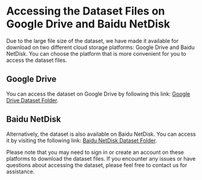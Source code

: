 # Accessing the Dataset Files on Google Drive and Baidu NetDisk

Due to the large file size of the dataset, we have made it available for download on two different cloud storage platforms: Google Drive and Baidu NetDisk. You can choose the platform that is more convenient for you to access the dataset files.

## Google Drive

You can access the dataset on Google Drive by following this link: [Google Drive Dataset Folder](https://drive.google.com/drive/folders/1-sxa0RCO8Y3zg7lqbmiK1TWt7YM4RHA1?usp=sharing).

## Baidu NetDisk

Alternatively, the dataset is also available on Baidu NetDisk. You can access it by visiting the following link: [Baidu NetDisk Dataset Folder](https://pan.baidu.com/s/1OilbkoXbmtfA4UPp3G0AGw?pwd=yolo).

Please note that you may need to sign in or create an account on these platforms to download the dataset files. If you encounter any issues or have questions about accessing the dataset, please feel free to contact us for assistance.
